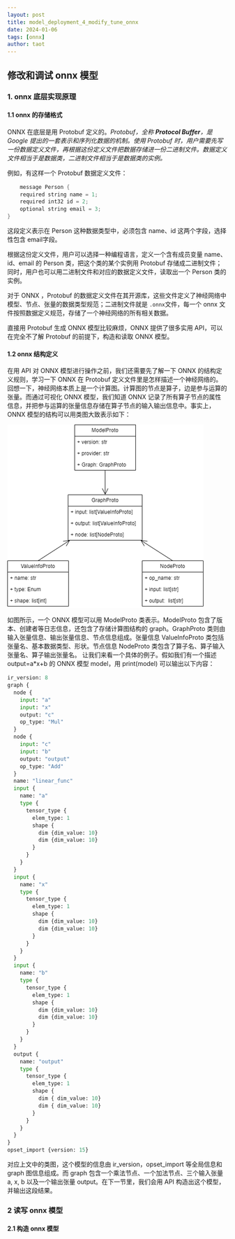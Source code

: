 ```yaml
---
layout: post
title: model_deployment_4_modify_tune_onnx
date: 2024-01-06
tags: [onnx]
author: taot
---
```


## 修改和调试 onnx 模型

### 1. onnx 底层实现原理

#### 1.1 onnx 的存储格式

ONNX 在底层是用 Protobuf 定义的。*Protobuf，全称 **Protocol Buffer**，是 Google 提出的一套表示和序列化数据的机制。使用 Protobuf 时，用户需要先写一份数据定义文件，再根据这份定义文件把数据存储进一份二进制文件。数据定义文件相当于是数据类，二进制文件相当于是数据类的实例。*

例如，有这样一个 Protobuf 数据定义文件：
```cpp
    message Person { 
    required string name = 1; 
    required int32 id = 2; 
    optional string email = 3; 
} 
```
这段定义表示在 Person 这种数据类型中，必须包含 name、id 这两个字段，选择性包含 email字段。

根据这份定义文件，用户可以选择一种编程语言，定义一个含有成员变量 name、id、email 的 Person 类，把这个类的某个实例用 Protobuf 存储成二进制文件；同时，用户也可以用二进制文件和对应的数据定义文件，读取出一个 Person 类的实例。

对于 ONNX ，Protobuf 的数据定义文件在其开源库，这些文件定义了神经网络中模型、节点、张量的数据类型规范；二进制文件就是 `.onnx`文件，每一个 onnx 文件按照数据定义规范，存储了一个神经网络的所有相关数据。

直接用 Protobuf 生成 ONNX 模型比较麻烦，ONNX 提供了很多实用 API，可以在完全不了解 Protobuf 的前提下，构造和读取 ONNX 模型。

#### 1.2 onnx 结构定义

在用 API 对 ONNX 模型进行操作之前，我们还需要先了解一下 ONNX 的结构定义规则，学习一下 ONNX 在 Protobuf 定义文件里是怎样描述一个神经网络的。
回想一下，神经网络本质上是一个计算图。计算图的节点是算子，边是参与运算的张量。而通过可视化 ONNX 模型，我们知道 ONNX 记录了所有算子节点的属性信息，并把参与运算的张量信息存储在算子节点的输入输出信息中。事实上，ONNX 模型的结构可以用类图大致表示如下：

![onnx结构定义](../blog_images/github_drawing_board_for_gitpages_blog/onnx结构定义.png)

如图所示，一个 ONNX 模型可以用 ModelProto 类表示。ModelProto 包含了版本、创建者等日志信息，还包含了存储计算图结构的 graph。GraphProto 类则由输入张量信息、输出张量信息、节点信息组成。张量信息 ValueInfoProto 类包括张量名、基本数据类型、形状。节点信息 NodeProto 类包含了算子名、算子输入张量名、算子输出张量名。
让我们来看一个具体的例子。假如我们有一个描述 output=a*x+b 的 ONNX 模型 model，用 print(model) 可以输出以下内容：

```python
ir_version: 8 
graph { 
  node { 
    input: "a" 
    input: "x" 
    output: "c" 
    op_type: "Mul" 
  } 
  node { 
    input: "c" 
    input: "b" 
    output: "output" 
    op_type: "Add" 
  } 
  name: "linear_func" 
  input { 
    name: "a" 
    type { 
      tensor_type { 
        elem_type: 1 
        shape { 
          dim {dim_value: 10} 
          dim {dim_value: 10} 
        } 
      } 
    } 
  } 
  input { 
    name: "x" 
    type { 
      tensor_type { 
        elem_type: 1 
        shape { 
          dim {dim_value: 10} 
          dim {dim_value: 10} 
        } 
      } 
    } 
  } 
  input { 
    name: "b" 
    type { 
      tensor_type { 
        elem_type: 1 
        shape { 
          dim {dim_value: 10} 
          dim {dim_value: 10} 
        } 
      } 
    } 
  } 
  output { 
    name: "output" 
    type { 
      tensor_type { 
        elem_type: 1 
        shape { 
          dim { dim_value: 10} 
          dim { dim_value: 10} 
        } 
      } 
    } 
  } 
} 
opset_import {version: 15} 
```

对应上文中的类图，这个模型的信息由 ir_version，opset_import 等全局信息和 graph 图信息组成。而 graph 包含一个乘法节点、一个加法节点、三个输入张量 a, x, b 以及一个输出张量 output。在下一节里，我们会用 API 构造出这个模型，并输出这段结果。


### 2 读写 onnx 模型

#### 2.1 构造 onnx 模型

